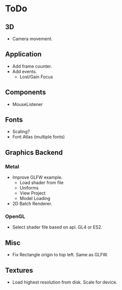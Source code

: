 # ToDo

## 3D

- Camera movement.

## Application

- Add frame counter.
- Add events.
  - Lost/Gain Focus

## Components

- MouseListener

## Fonts

- Scaling?
- Font Atlas (multiple fonts)

## Graphics Backend

### Metal

- Improve GLFW example.
  - Load shader from file
  - Uniforms
  - View Project
  - Model Loading
- 2D Batch Renderer.

### OpenGL

- Select shader file based on api. GL4 or ES2.

## Misc

- Fix Rectangle origin to top left. Same as GLFW.

## Textures

- Load highest resolution from disk. Scale for device.
